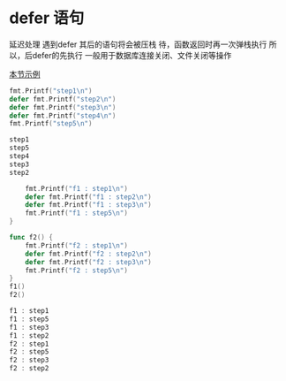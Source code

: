 # defer 语句

延迟处理
遇到defer 其后的语句将会被压栈 待，函数返回时再一次弹栈执行
所以，后defer的先执行
一般用于数据库连接关闭、文件关闭等操作

[本节示例](https://github.com/onlyone2019/golang_learn/blob/master/defer.go)

```go
fmt.Printf("step1\n")
defer fmt.Printf("step2\n")
defer fmt.Printf("step3\n")
defer fmt.Printf("step4\n")
fmt.Printf("step5\n")

step1
step5
step4
step3
step2
```

```go
	fmt.Printf("f1 : step1\n")
	defer fmt.Printf("f1 : step2\n")
	defer fmt.Printf("f1 : step3\n")
	fmt.Printf("f1 : step5\n")
}

func f2() {
	fmt.Printf("f2 : step1\n")
	defer fmt.Printf("f2 : step2\n")
	defer fmt.Printf("f2 : step3\n")
	fmt.Printf("f2 : step5\n")
}
f1()
f2()

f1 : step1
f1 : step5
f1 : step3
f1 : step2
f2 : step1
f2 : step5
f2 : step3
f2 : step2
```

